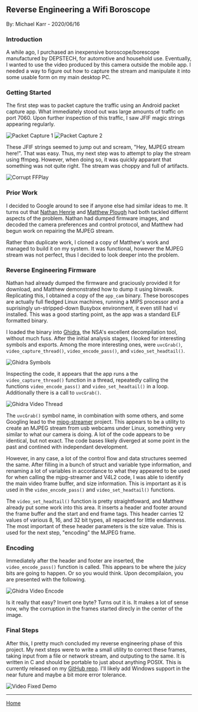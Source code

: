 ## Reverse Engineering a Wifi Boroscope 

By: Michael Karr - 2020/06/16

### Introduction

A while ago, I purchased an inexpensive boroscope/borescope manufactured by DEPSTECH, for automotive and household use. Eventually, I wanted to use the video produced by this camera outside the mobile app. I needed a way to figure out how to capture the stream and manipulate it into some usable form on my main desktop PC.

### Getting Started

The first step was to packet capture the traffic using an Android packet capture app. What immediately stood out was large amounts of traffic on port 7060. Upon further inspection of this traffic, I saw JFIF magic strings appearing regularly.

![Packet Capture 1](/boro_packet_1.png) ![Packet Capture 2](/boro_packet_2.png)


These JFIF strings seemed to jump out and scream, "Hey, MJPEG stream here!". That was easy. Thus, my next step was to attempt to play the stream using ffmpeg. However, when doing so, it was quickly apparant that something was not quite right. The stream was choppy and full of artifacts.

![Corrupt FFPlay](/boro_ffplay_corrupt.png)

### Prior Work

I decided to Google around to see if anyone else had similar ideas to me. It turns out that [Nathan Henrie](https://n8henrie.com/) and [Matthew Plough](https://mplough.github.io/) had both tackled differnt aspects of the problem. Nathan had dumped firmware images, and decoded the camera preferences and control protocol, and Matthew had begun work on repairing the MJPEG stream.

Rather than duplicate work, I cloned a copy of Matthew's work and managed to build it on my system. It was functional, however the MJPEG stream was not perfect, thus I decided to look deeper into the problem.

### Reverse Engineering Firmware

Nathan had already dumped the firmware and graciously provided it for download, and Matthew demonstrated how to dump it using binwalk. Replicating this, I obtained a copy of the `app_cam` binary. These boroscopes are actually full fledged Linux machines, running a MIPS processor and a suprisingly un-stripped-down Busybox environment, it even still had vi installed. This was a good starting point, as the app was a standard ELF formatted binary.

I loaded the binary into [Ghidra](https://ghidra-sre.org/), the NSA's excellent decompilation tool, without much fuss. After the initial analysis stages, I looked for interesting symbols and exports. Among the more interesting ones, were `uvcGrab()`, `video_capture_thread()`, `video_encode_pass()`, and `video_set_headtail()`.

![Ghidra Symbols](/boro_ghidra_symbols.png)

Inspecting the code, it appears that the app runs a the `video_capture_thread()` function in a thread, repeatedly calling the functions `video_encode_pass()` and `video_set_headtail()` in a loop. Additionally there is a call to `uvcGrab()`.

![Ghidra Video Thread](/boro_ghidra_video_thread.png)

The `uvcGrab()` symbol name, in combination with some others, and some Googling lead to the [mjpg-streamer](https://sourceforge.net/projects/mjpg-streamer/) project. This appears to be a utility to create an MJPEG stream from usb webcams under Linux, something very similar to what our camera is doing. A lot of the code appears to be identical, but not exact. The code bases likely diverged at some point in the past and contined with independant development.

However, in any case, a lot of the control flow and data structures seemed the same. After filling in a bunch of struct and variable type information, and renaming a lot of variables in accordance to what they appeared to be used for when calling the mjpg-streamer and V4L2 code, I was able to identify the main video frame buffer, and size information. This is important as it is used in the `video_encode_pass()` and `video_set_headtail()` functions.

The `video_set_headtail()` function is pretty straightfoward, and Matthew already put some work into this area. It inserts a header and footer around the frame buffer and the start and end frame tags. This header carries 12 values of various 8, 16, and 32 bit types, all repacked for little endianness. The most important of these header parameters is the size value. This is used for the next step, "encoding" the MJPEG frame.

### Encoding

Immediately after the header and footer are inserted, the `video_encode_pass()` function is called. This appears to be where the juicy bits are going to happen. Or so you would think. Upon decompilaion, you are presented with the following.

![Ghidra Video Encode](/boro_ghidra_encode.png)


Is it really that easy? Invert one byte? Turns out it is. It makes a lot of sense now, why the corruption in the frames started direcly in the center of the image.

### Final Steps

After this, I pretty much concluded my reverse engineering phase of this project. My next steps were to write a small utility to correct these frames, taking input from a file or network stream, and outputing to the same. It is written in C and should be portable to just about anything POSIX. This is currently released on my [GitHub repo](https://github.com/mkarr/boroscope_stream_fixer). I'll likely add Windows support in the near future and maybe a bit more error tolerance. 


![Video Fixed Demo](/boro_fixed.png)


---

[Home](/)
